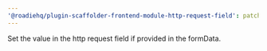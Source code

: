 ```yaml
---
'@roadiehq/plugin-scaffolder-frontend-module-http-request-field': patch
---
```


Set the value in the http request field if provided in the formData.

